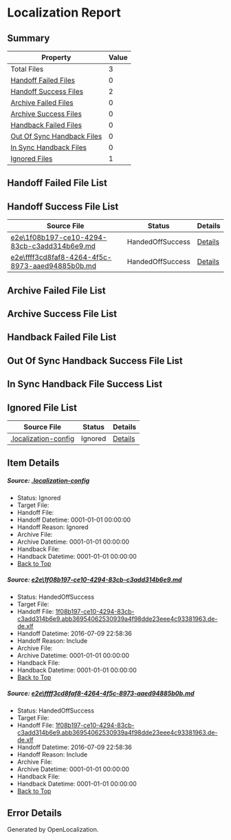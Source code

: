 # <a name='report-top'></a> Localization Report

## Summary
 Property | Value 
 -------- | ----- 
 Total Files | 3
[ Handoff Failed Files ](#handoff-failed-list)| 0
[ Handoff Success Files ](#handoff-success-list)| 2
[ Archive Failed Files ](#archive-failed-list)| 0
[ Archive Success Files ](#archive-success-list)| 0
[ Handback Failed Files ](#handback-failed-list)| 0
[ Out Of Sync Handback Files ](#outofsync-handback-success-list)| 0
[ In Sync Handback Files ](#insync-handback-success-list)| 0
[ Ignored Files ](#ignored-list)| 1

## <a name='handoff-failed-list'></a> Handoff Failed File List

## <a name='handoff-success-list'></a> Handoff Success File List
 Source File | Status | Details 
 ----------- | ------ | ------- 
 [e2e\1f08b197-ce10-4294-83cb-c3add314b6e9.md](https://github.com/OpenLocalizationTestOrg/oltest/blob/38e21c6687ed81cd67fc967344b14d9a6013948a/e2e/1f08b197-ce10-4294-83cb-c3add314b6e9.md) | HandedOffSuccess | [Details](#55252a3a8b94a6ecd6dd018f78693ee3d47d634f1)
 [e2e\ffff3cd8faf8-4264-4f5c-8973-aaed94885b0b.md](https://github.com/OpenLocalizationTestOrg/oltest/blob/38e21c6687ed81cd67fc967344b14d9a6013948a/e2e/ffff3cd8faf8-4264-4f5c-8973-aaed94885b0b.md) | HandedOffSuccess | [Details](#55252a3a8b94a6ecd6dd018f78693ee3d47d634f2)

## <a name='archive-failed-list'></a> Archive Failed File List

## <a name='archive-success-list'></a> Archive Success File List

## <a name='handback-failed-list'></a> Handback Failed File List

## <a name='outofsync-handback-success-list'></a> Out Of Sync Handback Success File List

## <a name='insync-handback-success-list'></a> In Sync Handback File Success List

## <a name='ignored-list'></a> Ignored File List
 Source File | Status | Details 
 ----------- | ------ | ------- 
 [.localization-config](https://github.com/OpenLocalizationTestOrg/oltest/blob/38e21c6687ed81cd67fc967344b14d9a6013948a/.localization-config) | Ignored | [Details](#3d4f252ac210baf56311d7e97dcc2db10974dbd20)

## Item Details
##### <a name='3d4f252ac210baf56311d7e97dcc2db10974dbd20'></a> Source: [.localization-config](https://github.com/OpenLocalizationTestOrg/oltest/blob/38e21c6687ed81cd67fc967344b14d9a6013948a/.localization-config)
* Status: Ignored
* Target File: 
* Handoff File: 
* Handoff Datetime: 0001-01-01 00:00:00
* Handoff Reason: Ignored
* Archive File: 
* Archive Datetime: 0001-01-01 00:00:00
* Handback File: 
* Handback Datetime: 0001-01-01 00:00:00
* [Back to Top](#report-top)

##### <a name='55252a3a8b94a6ecd6dd018f78693ee3d47d634f1'></a> Source: [e2e\1f08b197-ce10-4294-83cb-c3add314b6e9.md](https://github.com/OpenLocalizationTestOrg/oltest/blob/38e21c6687ed81cd67fc967344b14d9a6013948a/e2e/1f08b197-ce10-4294-83cb-c3add314b6e9.md)
* Status: HandedOffSuccess
* Target File: 
* Handoff File: [1f08b197-ce10-4294-83cb-c3add314b6e9.abb36954062530939a4f98dde23eee4c93381963.de-de.xlf](https://github.com/OpenLocalizationTestOrg/olhandoff-e2e/blob/f4098ea11c2b63254bf1503c2af481f577b2387e/ol-handoff/OpenLocalizationTestOrg/oltest-dede-fly/ci/ht/1f08b197-ce10-4294-83cb-c3add314b6e9.abb36954062530939a4f98dde23eee4c93381963.de-de.xlf)
* Handoff Datetime: 2016-07-09 22:58:36
* Handoff Reason: Include
* Archive File: 
* Archive Datetime: 0001-01-01 00:00:00
* Handback File: 
* Handback Datetime: 0001-01-01 00:00:00
* [Back to Top](#report-top)

##### <a name='55252a3a8b94a6ecd6dd018f78693ee3d47d634f2'></a> Source: [e2e\ffff3cd8faf8-4264-4f5c-8973-aaed94885b0b.md](https://github.com/OpenLocalizationTestOrg/oltest/blob/38e21c6687ed81cd67fc967344b14d9a6013948a/e2e/ffff3cd8faf8-4264-4f5c-8973-aaed94885b0b.md)
* Status: HandedOffSuccess
* Target File: 
* Handoff File: [1f08b197-ce10-4294-83cb-c3add314b6e9.abb36954062530939a4f98dde23eee4c93381963.de-de.xlf](https://github.com/OpenLocalizationTestOrg/olhandoff-e2e/blob/f4098ea11c2b63254bf1503c2af481f577b2387e/ol-handoff/OpenLocalizationTestOrg/oltest-dede-fly/ci/ht/1f08b197-ce10-4294-83cb-c3add314b6e9.abb36954062530939a4f98dde23eee4c93381963.de-de.xlf)
* Handoff Datetime: 2016-07-09 22:58:36
* Handoff Reason: Include
* Archive File: 
* Archive Datetime: 0001-01-01 00:00:00
* Handback File: 
* Handback Datetime: 0001-01-01 00:00:00
* [Back to Top](#report-top)


## Error Details

Generated by OpenLocalization.
